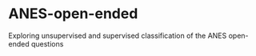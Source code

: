 ANES-open-ended
===============

Exploring unsupervised and supervised classification of the ANES open-ended questions